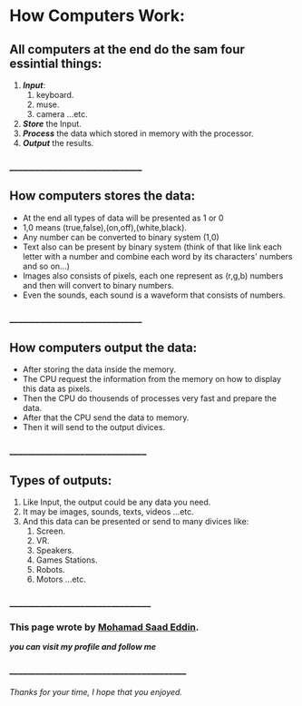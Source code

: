 # How Computers Work:


## All computers at the end do the sam four essintial things:

1. ***Input***:
   1. keyboard.
   2. muse.
   3. camera ...etc.
2. ***Store*** the Input.
3. ***Process*** the data which stored in memory with the processor.
4. ***Output*** the results.

### ______________________________

## How computers stores the data:

- At the end all types of data will be presented as 1 or 0
- 1,0 means (true,false),(on,off),(white,black).
- Any number can be converted to binary system (1,0)
- Text also can be present by binary system (think of that like link each letter with a number and combine each word by its characters' numbers and so on...)
- Images also consists of pixels, each one represent as (r,g,b) numbers and then will convert to binary numbers.
- Even the sounds, each sound is a waveform that consists of numbers.

### ______________________________


## How computers output the data:

- After storing the data inside the memory.
- The CPU request the information from the memory on how to display this data as pixels.
- Then the CPU do thousends of processes very fast and prepare the data.
- After that the CPU send the data to memory.
- Then it will send to the output divices.

### _______________________________

## Types of outputs:

1. Like Input, the output could be any data you need.
2. It may be images, sounds, texts, videos ...etc.
3. And this data can be presented or send to many divices like:
   1. Screen.
   2. VR.
   3. Speakers.
   4. Games Stations.
   5. Robots.
   6. Motors ...etc.

### ________________________________

### This page wrote by [Mohamad Saad Eddin](https://github.com/MHD22).
 ***you can visit my profile and follow me***
### ________________________________________


###### Thanks for your time, I hope that you enjoyed.


